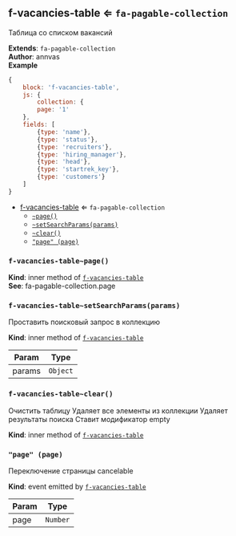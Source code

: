 <a name="module_f-vacancies-table"></a>

## f-vacancies-table ⇐ <code>fa-pagable-collection</code>
Таблица со списком вакансий

**Extends**: <code>fa-pagable-collection</code>  
**Author**: annvas  
**Example**  
```js
{
    block: 'f-vacancies-table',
    js: {
        collection: {
        page: '1'
    },
    fields: [
        {type: 'name'},
        {type: 'status'},
        {type: 'recruiters'},
        {type: 'hiring_manager'},
        {type: 'head'},
        {type: 'startrek_key'},
        {type: 'customers'}
    ]
}
```

* [f-vacancies-table](#module_f-vacancies-table) ⇐ <code>fa-pagable-collection</code>
    * [`~page()`](#module_f-vacancies-table..page)
    * [`~setSearchParams(params)`](#module_f-vacancies-table..setSearchParams)
    * [`~clear()`](#module_f-vacancies-table..clear)
    * [`"page" (page)`](#event_page)

<a name="module_f-vacancies-table..page"></a>

### `f-vacancies-table~page()`
**Kind**: inner method of [<code>f-vacancies-table</code>](#module_f-vacancies-table)  
**See**: fa-pagable-collection.page  
<a name="module_f-vacancies-table..setSearchParams"></a>

### `f-vacancies-table~setSearchParams(params)`
Проставить поисковый запрос в коллекцию

**Kind**: inner method of [<code>f-vacancies-table</code>](#module_f-vacancies-table)  

| Param | Type |
| --- | --- |
| params | <code>Object</code> | 

<a name="module_f-vacancies-table..clear"></a>

### `f-vacancies-table~clear()`
Очистить таблицу
Удаляет все элементы из коллекции
Удаляет результаты поиска
Ставит модификатор empty

**Kind**: inner method of [<code>f-vacancies-table</code>](#module_f-vacancies-table)  
<a name="event_page"></a>

### `"page" (page)`
Переключение страницы
cancelable

**Kind**: event emitted by [<code>f-vacancies-table</code>](#module_f-vacancies-table)  

| Param | Type |
| --- | --- |
| page | <code>Number</code> | 

